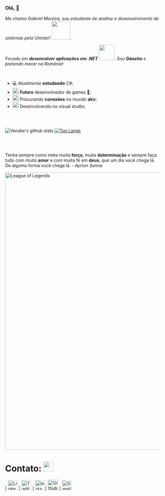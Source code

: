 ### Olá, 👋

<p>
  <em>
    Me chamo Gabriel Moreira, sou estudante de análise e desenvolvimento de sistemas pela Uninter! <img src="https://github.com/Venzke/venzke/blob/master/heart_sonic.gif" width="60px">.  
    
    
   Focado em <b>desenvolver aplicações em .NET</b> <img src="https://github.com/Venzke/venzke/blob/master/note_sonic.gif" width="50px">.
   Sou <b>Gáucho</b> e pretendo morar na Romênia!
  </em>  
</p>

<br>

- 💻 *Atualmente* **estudando** C#; 
- <img alt="GIF" src="https://github.com/TheDudeThatCode/TheDudeThatCode/blob/master/Assets/happy.gif" width="20vw" /> **Futuro** desenvolvedor de games 💪;
- <img alt="GIF" src="https://github.com/TheDudeThatCode/TheDudeThatCode/blob/master/Assets/headbang.gif" width="20vw" /> Procurando **conexões** no mundo ***dev***;
- <img alt="GIF" src="https://github.com/TheDudeThatCode/TheDudeThatCode/blob/master/Assets/hmm.gif" width="20vw" /> Desenvolvendo no visual studio;

<br>

<br>


![Venzke's github stats](https://github-readme-stats.vercel.app/api?username=Venzke&show_icons=true)
[![Top Langs](https://github-readme-stats.vercel.app/api/top-langs/?username=Venzke&layout=compact)](https://github.com/anuraghazra/github-readme-stats)

<br>

<br>

Tenha sempre como meta muita **força**, muita **determinação** e sempre faça tudo com muito **amor** e com muita fé em **deus**, que um dia você chega lá. De alguma forma você chega lá. - *Ayrton Senna*
<br>

<img src="https://github.com/Venzke/venzke/blob/master/lol.gif" alt="League of Legends" width="900">

# Contato: <img src="https://github.com/TheDudeThatCode/TheDudeThatCode/blob/master/Assets/Handshake.gif" height="32px">



| [<img src="https://github.com/TheDudeThatCode/TheDudeThatCode/blob/master/Assets/Linkedin.svg" alt="Linkedin Logo" width="32">](https://www.linkedin.com/in/gabriel-mcm/) | [<img src="https://github.com/TheDudeThatCode/TheDudeThatCode/blob/master/Assets/Twitter.svg" alt="Twitter Logo" width="32">](https://twitter.com/venzk3) | [<img src="https://github.com/TheDudeThatCode/TheDudeThatCode/blob/master/Assets/Instagram.svg" alt="instagram logo" width="32">](https://www.instagram.com/gmor3ira/)| [<img src="https://cdn.svgporn.com/logos/github-icon.svg" alt="Github logo" width="34">](https://github.com/Venzke) | [<img 
src="https://github.com/TheDudeThatCode/TheDudeThatCode/blob/master/Assets/Gmail.svg" alt="Gmail logo" height="32">](mailto:gabrielc.moreira97@gmail.com)


